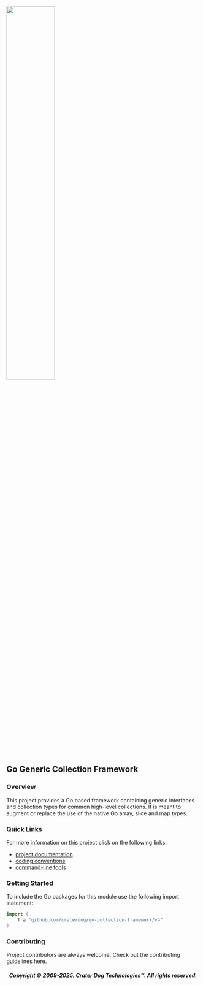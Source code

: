 <img src="https://craterdog.com/images/CraterDog.png" width="50%">

## Go Generic Collection Framework

### Overview
This project provides a Go based framework containing generic interfaces and
collection types for common high-level collections. It is meant to augment or
replace the use of the native Go array, slice and map types.

### Quick Links
For more information on this project click on the following links:
 * [project documentation](https://github.com/craterdog/go-collection-framework/wiki)
 * [coding conventions](https://github.com/craterdog/go-model-framework/wiki)
 * [command-line tools](https://github.com/craterdog/go-collection-tools/wiki)

### Getting Started
To include the Go packages for this module use the following import statement:
```go
import (
	fra "github.com/craterdog/go-collection-framework/v4"
)
```

### Contributing
Project contributors are always welcome. Check out the contributing guidelines
[here](https://github.com/craterdog/go-collection-framework/blob/main/.github/CONTRIBUTING.md).

<H5 align="center"> Copyright © 2009-2025. Crater Dog Technologies™. All rights reserved. </H5>

